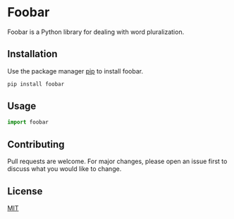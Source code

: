 # Foobar

Foobar is a Python library for dealing with word pluralization.

## Installation

Use the package manager [pip](https://pip.pypa.io/en/stable/) to install foobar.

```bash
pip install foobar
```

## Usage

```python
import foobar

```

## Contributing

Pull requests are welcome. For major changes, please open an issue first
to discuss what you would like to change.

## License
[MIT](https://choosealicense.com/licenses/mit/)
